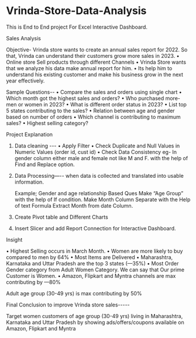 # Vrinda-Store-Data-Analysis
This is End to End project For Excel Interactive Dashboard.

Sales Analysis

Objective- Vrinda store wants to create an annual sales report for
2022. So that, Vrinda can understand their customers grow more sales in 2023.
•	Online store Sell products through different Channels 
•	Vrinda Store wants that we analyze his data make annual report for him.
•	Its help him to understand his existing customer and make his business grow in the next year effectively.

Sample Questions--
•	Compare the sales and orders using single chart
•	Which month got the highest sales and orders?
•	Who purchased more- men or women in 2023?
•	What is different order status in 2023?
•	List top 5 states contributing to the sales?
•	Relation between age and gender based on number of orders
•	Which channel is contributing to maximum sales?
•	Highest selling category?


Project Explanation

1.	Data cleaning --- 
•	Apply Filter
•	Check Duplicate and Null Values in Numeric Values (order id, cust id) 
•	Check Data Consistency eg- In gender column either male and female not like M and F. with the help of Find and Replace option.

2.	Data Processing—-- when data is collected and translated into usable information.

	Example; Gender and age relationship Based Ques Make “Age Group” with the help of If condition. Make Month Column Separate with the Help of text Formula Extract Month from date Column.

3.	Create Pivot table and Different Charts 

4.  Insert Slicer and add Report Connection for Interactive Dashboard.

Insight
      
•	Highest Selling occurs in March Month.
•	Women are more likely to buy compared to men by 64%
•	Most Items are Delivered
•	Maharashtra, Karnataka and Uttar Pradesh are the top 3 states (—35%)
•	Most Order Gender category from Adult Women Category. We can say that Our prime Customer is Women.
•	Amazon, Flipkart and Myntra channels are max contributing by —80%

Adult age group (30-49 yrs) is max contributing by 50%

Final Conclusion to improve Vrinda store sales-----

Target women customers of age group (30-49 yrs) living in Maharashtra, Karnataka and Uttar Pradesh by showing ads/offers/coupons available on Amazon, Flipkart and Myntra


